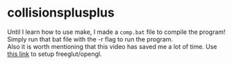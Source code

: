 # collisionsplusplus
Until I learn how to use make, I made a `comp.bat` file to compile the program! Simply run that bat file with the -r flag to run the program.  
Also it is worth mentioning that this video has saved me a lot of time. Use [this link](https://www.youtube.com/watch?v=AUFZnA3lW_Q) to setup freeglut/opengl.
